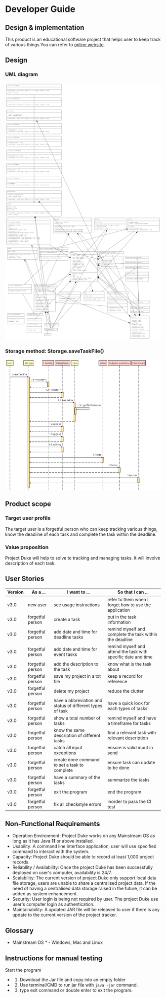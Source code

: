 # Developer Guide

## Design & implementation

This product is an educational software project that helps user to keep track of various things.You can refer to [online website](https://linqing42.github.io/ip/DeveloperGuide.html).
## Design

### UML diagram 
![UML Diagram](UML.png) 

### Storage method: Storage.saveTaskFile()
![Sequence Diagram](sequenceDiagram.png)


## Product scope
### Target user profile

The target user is a forgetful person who can keep tracking various things, know the deadline of each task and complete the task within the deadline.

### Value proposition

Project Duke will help to solve to tracking and managing tasks. It will involve description of each task. 

## User Stories

|Version| As a ... | I want to ... | So that I can ...|
|--------|----------|---------------|------------------|
|v3.0|new user|see usage instructions|refer to them when I forget how to use the application|
|v3.0|forgetful person|create a task|put in the task information|
|v3.0|forgetful person|add date and time for deadline tasks| remind myself and complete the task within the deadline|
|v3.0|forgetful person|add date and time for event tasks| remind myself and attend the task with specific date and time|
|v3.0|forgetful person|add the description to the task|know what is the task about|
|v3.0|forgetful person|save my project in a txt file|keep a record for reference|
|v3.0|forgetful person|delete my project| reduce the clutter|
|v3.0|forgetful person|have a abbreviation and status of different types of task|have a quick look for each types of tasks|
|v3.0|forgetful person|show a total number of tasks|remind myself and have a timeframe for tasks|
|v3.0|forgetful person|know the same description of different tasks|find a relevant task with relevant description|
|v3.0|forgetful person|catch all input exceptions | ensure is valid input in send|
|v3.0|forgetful person|create done command to set a task to complete| ensure task can update to be done|
|v3.0|forgetful person|have a summary of the tasks| summarize the tasks|
|v3.0|forgetful person|exit the program|end the program|
|v3.0|forgetful person|fix all checkstyle errors| inorder to pass the CI test|

## Non-Functional Requirements

* Operation Environment: Project Duke works on any Mainstream OS as long as it has Java **11** or above installed. 
* Usability: A command line interface application, user will use specified command to interact with the system.
* Capacity: Project Duke should be able to record at least 1,000 project records. 
* Reliability / Availability: Once the project Duke has been successfully deployed on user's computer, availability is 24/7.   
* Scalability: The current version of project Duke only support local data file storage, users are unable to share a centralised project data.
               If the need of having a centralised data storage raised in the future, it can be added as system enhancement. 
* Security: User login is being not required by user. The project Duke use user's computer login as authentication.
* Maintainability: A updated JAR file will be released to user if there is any update to the current version of the project tracker.                 
               
## Glossary

* Mainstream OS * - Windows, Mac and Linux

## Instructions for manual testing

Start the program
*    1. Download the Jar file and copy into an empty folder
*    2. Use terminal/CMD to run jar file with `java -jar` command.
*    3. type exit command or double enter to exit the program.
